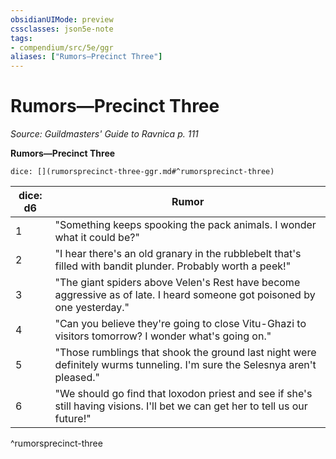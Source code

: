 ```yaml
---
obsidianUIMode: preview
cssclasses: json5e-note
tags:
- compendium/src/5e/ggr
aliases: ["Rumors—Precinct Three"]
---
```

# Rumors—Precinct Three
*Source: Guildmasters' Guide to Ravnica p. 111* 

**Rumors—Precinct Three**

`dice: [](rumorsprecinct-three-ggr.md#^rumorsprecinct-three)`

| dice: d6 | Rumor |
|----------|-------|
| 1 | "Something keeps spooking the pack animals. I wonder what it could be?" |
| 2 | "I hear there's an old granary in the rubblebelt that's filled with bandit plunder. Probably worth a peek!" |
| 3 | "The giant spiders above Velen's Rest have become aggressive as of late. I heard someone got poisoned by one yesterday." |
| 4 | "Can you believe they're going to close Vitu-Ghazi to visitors tomorrow? I wonder what's going on." |
| 5 | "Those rumblings that shook the ground last night were definitely wurms tunneling. I'm sure the Selesnya aren't pleased." |
| 6 | "We should go find that loxodon priest and see if she's still having visions. I'll bet we can get her to tell us our future!" |
^rumorsprecinct-three